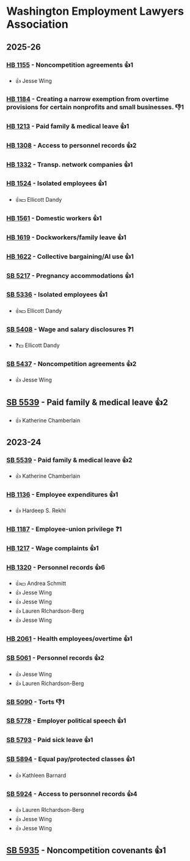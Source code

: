 # Washington Employment Lawyers Association
## 2025-26

### [HB 1155](/bill/2025-26/hb/1155/) - Noncompetition agreements 👍1  
* 👍 Jesse Wing

### [HB 1184](/bill/2025-26/hb/1184/) - Creating a narrow exemption from overtime provisions for certain nonprofits and small businesses.  👎1 

### [HB 1213](/bill/2025-26/hb/1213/) - Paid family & medical leave 👍1  

### [HB 1308](/bill/2025-26/hb/1308/) - Access to personnel records 👍2  

### [HB 1332](/bill/2025-26/hb/1332/) - Transp. network companies 👍1  

### [HB 1524](/bill/2025-26/hb/1524/) - Isolated employees 👍1  
* 👍💵 Ellicott Dandy

### [HB 1561](/bill/2025-26/hb/1561/) - Domestic workers 👍1  

### [HB 1619](/bill/2025-26/hb/1619/) - Dockworkers/family leave 👍1  

### [HB 1622](/bill/2025-26/hb/1622/) - Collective bargaining/AI use 👍1  

### [SB 5217](/bill/2025-26/sb/5217/) - Pregnancy accommodations 👍1  

### [SB 5336](/bill/2025-26/sb/5336/) - Isolated employees 👍1  
* 👍💵 Ellicott Dandy

### [SB 5408](/bill/2025-26/sb/5408/) - Wage and salary disclosures   ❓1
* ❓💵 Ellicott Dandy

### [SB 5437](/bill/2025-26/sb/5437/) - Noncompetition agreements 👍2  
* 👍 Jesse Wing

## [SB 5539](/bill/2025-26/sb/5539/) - Paid family & medical leave 👍2  
* 👍 Katherine Chamberlain

## 2023-24

### [SB 5539](/bill/2023-24/sb/5539/) - Paid family & medical leave 👍2  
* 👍 Katherine Chamberlain

### [HB 1136](/bill/2023-24/hb/1136/) - Employee expenditures 👍1  
* 👍 Hardeep S. Rekhi

### [HB 1187](/bill/2023-24/hb/1187/) - Employee-union privilege   ❓1

### [HB 1217](/bill/2023-24/hb/1217/) - Wage complaints 👍1  

### [HB 1320](/bill/2023-24/hb/1320/) - Personnel records 👍6  
* 👍💵 Andrea Schmitt
* 👍 Jesse Wing
* 👍 Jesse Wing
* 👍 Lauren RIchardson-Berg
* 👍 Jesse Wing

### [HB 2061](/bill/2023-24/hb/2061/) - Health employees/overtime 👍1  

### [SB 5061](/bill/2023-24/sb/5061/) - Personnel records 👍2  
* 👍 Jesse Wing
* 👍 Lauren Richardson-Berg

### [SB 5090](/bill/2023-24/sb/5090/) - Torts  👎1 

### [SB 5778](/bill/2023-24/sb/5778/) - Employer political speech 👍1  

### [SB 5793](/bill/2023-24/sb/5793/) - Paid sick leave 👍1  

### [SB 5894](/bill/2023-24/sb/5894/) - Equal pay/protected classes 👍1  
* 👍 Kathleen Barnard

### [SB 5924](/bill/2023-24/sb/5924/) - Access to personnel records 👍4  
* 👍 Lauren RIchardson-Berg
* 👍 Jesse Wing
* 👍 Jesse Wing

## [SB 5935](/bill/2023-24/sb/5935/) - Noncompetition covenants 👍1  
